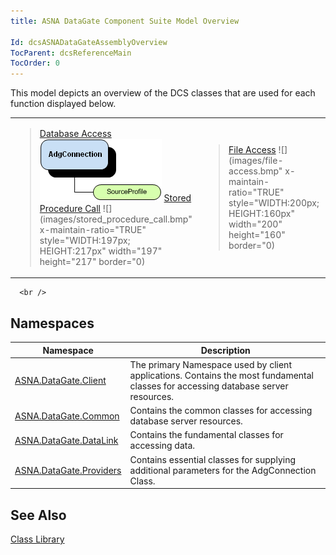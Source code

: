 ```yaml
---
title: ASNA DataGate Component Suite Model Overview

Id: dcsASNADataGateAssemblyOverview
TocParent: dcsReferenceMain
TocOrder: 0
---
```


This model depicts an overview of the DCS classes that are used for each function displayed below. 

|      |      |
| ---- | ---- |
| <blockquote dir="ltr" style="MARGIN-RIGHT: 0px">  [Database Access](adg-connection-class.html)   <img id="IMG1" src="images/database-access.bmp" x-maintain-ratio="TRUE" style="WIDTH:195px; HEIGHT:100px" width="195" height="100" border="0" />   [Stored Procedure Call](as400program-class.html)   ![](images/stored_procedure_call.bmp" x-maintain-ratio="TRUE" style="WIDTH:197px; HEIGHT:217px" width="197" height="217" border="0)  </blockquote> | <blockquote dir="ltr" style="MARGIN-RIGHT: 0px">  [File Access](file-adapter-class.html)   ![](images/file-access.bmp" x-maintain-ratio="TRUE" style="WIDTH:200px; HEIGHT:160px" width="200" height="160" border="0)  </blockquote> |


      <br />

## Namespaces



| Namespace | Description |
| ---- | ---- |
| [ASNA.DataGate.Client](datagate-client-namespace.html) | The primary Namespace used by client applications. Contains the most fundamental classes for accessing database server resources. |
| [ASNA.DataGate.Common](datagate-common-namespace.html) | Contains the common classes for accessing database server resources. |
| [ASNA.DataGate.DataLink](datagate-data-link-namespace.html) | Contains the fundamental classes for accessing data. |
| [ASNA.DataGate.Providers](datagate-providers-namespace.html) | Contains essential classes for supplying additional parameters for the AdgConnection Class. |



## See Also


[Class Library](class-library-main.html)


